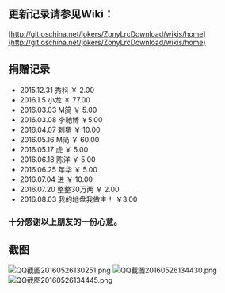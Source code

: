 ## 更新记录请参见Wiki：
[http://git.oschina.net/jokers/ZonyLrcDownload/wikis/home](http://git.oschina.net/jokers/ZonyLrcDownload/wikis/home)
## 捐赠记录
* 2015.12.31 秀科 ￥ 2.00
* 2016.1.5   小龙 ￥ 77.00 
* 2016.03.03 M简 ￥ 5.00
* 2016.03.08 李驰博 ￥5.00
* 2016.04.07 刺猬 ￥ 10.00
* 2016.05.16 M简 ￥ 60.00
* 2016.05.17 虎 ￥ 5.00
* 2016.06.18 陈洋 ￥ 5.00
* 2016.06.25 年华 ￥ 5.00
* 2016.07.04 进 ￥ 10.00
* 2016.07.20 整整30万两 ￥ 2.00
* 2016.08.03 我的地盘我做主！ ￥3.00

### 十分感谢以上朋友的一份心意。
## 截图
![QQ截图20160526130251.png][5]
![QQ截图20160526134430.png][6]
![QQ截图20160526134445.png][7]

  [5]: http://www.myzony.com/usr/uploads/2016/05/3960382838.png
  [6]: http://www.myzony.com/usr/uploads/2016/05/2826214082.png
  [7]: http://www.myzony.com/usr/uploads/2016/05/1988012466.png